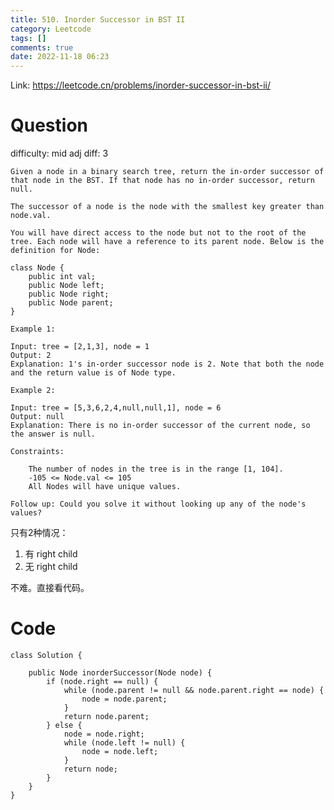 ```yaml
---
title: 510. Inorder Successor in BST II
category: Leetcode
tags: []
comments: true
date: 2022-11-18 06:23
---
```



Link: https://leetcode.cn/problems/inorder-successor-in-bst-ii/

# Question

difficulty: mid
adj diff: 3

	Given a node in a binary search tree, return the in-order successor of that node in the BST. If that node has no in-order successor, return null.

	The successor of a node is the node with the smallest key greater than node.val.

	You will have direct access to the node but not to the root of the tree. Each node will have a reference to its parent node. Below is the definition for Node:

	class Node {
		public int val;
		public Node left;
		public Node right;
		public Node parent;
	}

	Example 1:

	Input: tree = [2,1,3], node = 1
	Output: 2
	Explanation: 1's in-order successor node is 2. Note that both the node and the return value is of Node type.

	Example 2:

	Input: tree = [5,3,6,2,4,null,null,1], node = 6
	Output: null
	Explanation: There is no in-order successor of the current node, so the answer is null.

	Constraints:

		The number of nodes in the tree is in the range [1, 104].
		-105 <= Node.val <= 105
		All Nodes will have unique values.

	Follow up: Could you solve it without looking up any of the node's values?

只有2种情况：

1. 有 right child
1. 无 right child

不难。直接看代码。

# Code

```
class Solution {

    public Node inorderSuccessor(Node node) {
        if (node.right == null) {
            while (node.parent != null && node.parent.right == node) {
                node = node.parent;
            }
            return node.parent;
        } else {
            node = node.right;
            while (node.left != null) {
                node = node.left;
            }
            return node;
        }
    }
}
```
